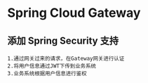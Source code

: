 # Spring Cloud Gateway

## 添加 Spring Security 支持
```
1.通过网关过来的请求，在Gateway网关进行认证
2.将用户信息通过JWT下传到业务系统
3.业务系统根据用户信息进行鉴权
```